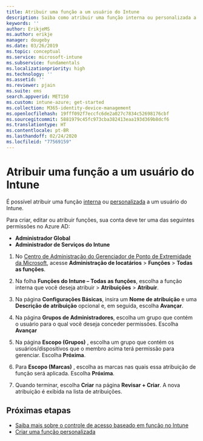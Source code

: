 ```yaml
---
title: Atribuir uma função a um usuário do Intune
description: Saiba como atribuir uma função interna ou personalizada a um usuário no Microsoft Intune.
keywords: ''
author: ErikjeMS
ms.author: erikje
manager: dougeby
ms.date: 03/26/2019
ms.topic: conceptual
ms.service: microsoft-intune
ms.subservice: fundamentals
ms.localizationpriority: high
ms.technology: ''
ms.assetid: ''
ms.reviewer: pjain
ms.suite: ems
search.appverid: MET150
ms.custom: intune-azure; get-started
ms.collection: M365-identity-device-management
ms.openlocfilehash: 19fff092f7eccfc6de2a027c7834c52698176cbf
ms.sourcegitcommit: 5881979c45fc973cba382413eaa193d369b8dcf6
ms.translationtype: HT
ms.contentlocale: pt-BR
ms.lasthandoff: 02/24/2020
ms.locfileid: "77569159"
---
```

# <a name="assign-a-role-to-an-intune-user"></a>Atribuir uma função a um usuário do Intune

É possível atribuir uma função [interna](role-based-access-control.md#built-in-roles) ou [personalizada](create-custom-role.md) a um usuário do Intune.

Para criar, editar ou atribuir funções, sua conta deve ter uma das seguintes permissões no Azure AD:
- **Administrador Global**
- **Administrador de Serviços do Intune**

1. No [Centro de Administração do Gerenciador de Ponto de Extremidade da Microsoft](https://go.microsoft.com/fwlink/?linkid=2109431), acesse **Administração de locatários** > **Funções** > **Todas as funções**.

2. Na folha **Funções do Intune – Todas as funções**, escolha a função interna que você deseja atribuir > **Atribuições** > **Atribuir**.

5. Na página **Configurações Básicas**, insira um **Nome de atribuição** e uma **Descrição de atribuição** opcional e, em seguida, escolha **Avançar**.

6. Na página **Grupos de Administradores**, escolha um grupo que contém o usuário para o qual você deseja conceder permissões. Escolha **Avançar**

7. Na página **Escopo (Grupos)** , escolha um grupo que contém os usuários/dispositivos que o membro acima terá permissão para gerenciar. Escolha **Próxima**.

8. Para **Escopo (Marcas)** , escolha as marcas nas quais essa atribuição de função será aplicada. Escolha **Próxima**.

9. Quando terminar, escolha **Criar** na página **Revisar + Criar**. A nova atribuição é exibida na lista de atribuições.

## <a name="next-steps"></a>Próximas etapas
- [Saiba mais sobre o controle de acesso baseado em função no Intune](role-based-access-control.md)
- [Criar uma função personalizada](create-custom-role.md)


